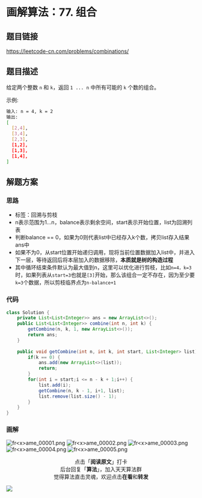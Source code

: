 # 画解算法：77. 组合

## 题目链接

https://leetcode-cn.com/problems/combinations/

## 题目描述

给定两个整数 `n` 和 `k`，返回 `1 ... n` 中所有可能的 `k` 个数的组合。

示例:

```bash
输入: n = 4, k = 2
输出:
[
  [2,4],
  [3,4],
  [2,3],
  [1,2],
  [1,3],
  [1,4],
]
```

## 解题方案

### 思路

- 标签：回溯与剪枝
- n表示范围为1...n，balance表示剩余空间，start表示开始位置，list为回溯列表
- 判断balance == 0，如果为0则代表list中已经存入k个数，拷贝list存入结果ans中
- 如果不为0，从start位置开始递归调用，现将当前位置数据加入list中，并进入下一层，等待返回后将本层加入的数据移除，**本质就是树的构造过程**
- 其中循环结束条件默认为最大值到n，这里可以优化进行剪枝，比如`n=4，k=3`时，如果列表从`start=3`也就是`[3]`开始，那么该组合一定不存在，因为至少要`k=3`个数据，所以剪枝临界点为`n-balance+1`

### 代码

```java
class Solution {
    private List<List<Integer>> ans = new ArrayList<>();
    public List<List<Integer>> combine(int n, int k) {
        getCombine(n, k, 1, new ArrayList<>());
        return ans;
    }
    
    public void getCombine(int n, int k, int start, List<Integer> list) {
        if(k == 0) {
            ans.add(new ArrayList<>(list));
            return;
        }
        for(int i = start;i <= n - k + 1;i++) {
            list.add(i);
            getCombine(n, k - 1, i+1, list);
            list.remove(list.size() - 1);
        }
    }
}
```

### 画解

![fr&lt;x&gt;ame_00001.png](https://i.loli.net/2019/05/26/5cea62f3d48f344891.png)
![fr&lt;x&gt;ame_00002.png](https://i.loli.net/2019/05/26/5cea62f3dd40881965.png)
![fr&lt;x&gt;ame_00003.png](https://i.loli.net/2019/05/26/5cea62f3d384440670.png)
![fr&lt;x&gt;ame_00004.png](https://i.loli.net/2019/05/26/5cea62f568c9741492.png)
![fr&lt;x&gt;ame_00005.png](https://i.loli.net/2019/05/26/5cea62f466fb588159.png)

<span style="display:block;text-align:center;">点击「<strong>阅读原文</strong>」打卡</span>
<span style="display:block;text-align:center;">后台回复「<strong>算法</strong>」，加入天天算法群</span>
<span style="display:block;text-align:center;">觉得算法直击灵魂，欢迎点击<strong>在看</strong>和<strong>转发</strong></span>

![](https://i.loli.net/2019/05/20/5ce23b33cc01d73486.gif)